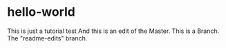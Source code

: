 # hello-world
This is just a tutorial test
And this is an edit of the Master. This is a Branch. The "readme-edits" branch.
